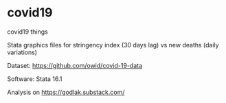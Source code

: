 # covid19
covid19 things

Stata graphics files for stringency index (30 days lag) vs new deaths (daily variations)

Dataset: https://github.com/owid/covid-19-data

Software: Stata 16.1

Analysis on https://godlak.substack.com/
